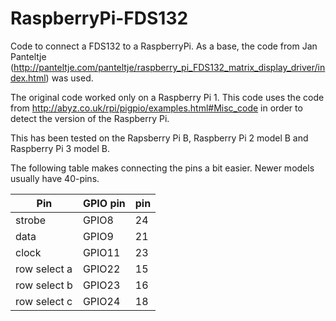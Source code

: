 # RaspberryPi-FDS132
Code to connect a FDS132 to a RaspberryPi. As a base, the code from Jan Panteltje (http://panteltje.com/panteltje/raspberry_pi_FDS132_matrix_display_driver/index.html) was used. 

The original code worked only on a Raspberry Pi 1. This code uses the code
from http://abyz.co.uk/rpi/pigpio/examples.html#Misc_code in order to detect
the version of the Raspberry Pi.  

This has been tested on the Rapsberry Pi B, Raspberry Pi 2 model B and Raspberry Pi 3 model B. 

The following table makes connecting the pins a bit easier. Newer models usually have 40-pins.

| Pin          | GPIO pin | pin  |
|---|---|---|
| strobe       | GPIO8  | 24 |
| data         | GPIO9  | 21 |
| clock        | GPIO11 | 23 |
| row select a | GPIO22 | 15 |
| row select b | GPIO23 | 16 |
| row select c | GPIO24 | 18 |
